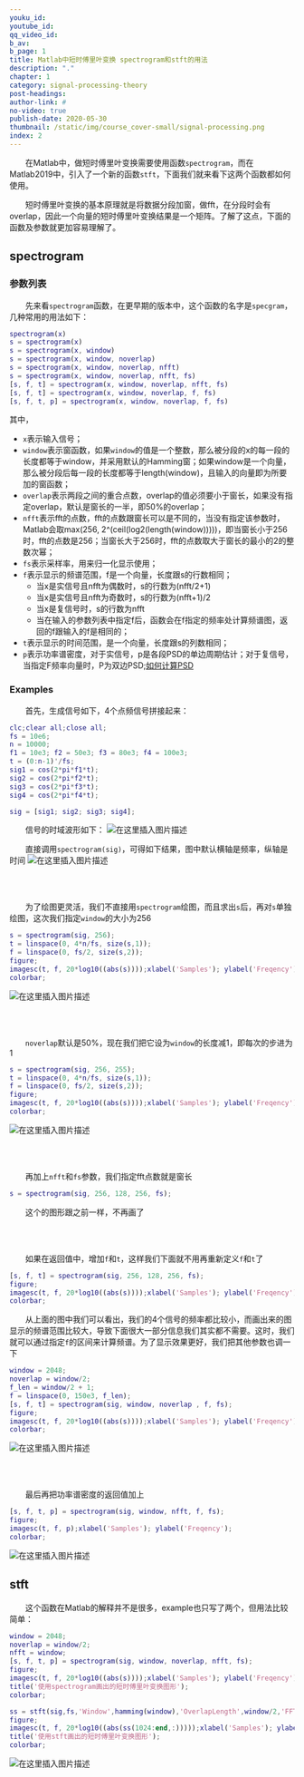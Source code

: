 ```yaml
---
youku_id: 
youtube_id: 
qq_video_id: 
b_av: 
b_page: 1
title: Matlab中短时傅里叶变换 spectrogram和stft的用法
description: "."
chapter: 1
category: signal-processing-theory
post-headings:
author-link: #
no-video: true
publish-date: 2020-05-30
thumbnail: /static/img/course_cover-small/signal-processing.png
index: 2
---
```



 
&emsp;&emsp;在Matlab中，做短时傅里叶变换需要使用函数`spectrogram`，而在Matlab2019中，引入了一个新的函数`stft`，下面我们就来看下这两个函数都如何使用。

&emsp;&emsp;短时傅里叶变换的基本原理就是将数据分段加窗，做fft，在分段时会有overlap，因此一个向量的短时傅里叶变换结果是一个矩阵。了解了这点，下面的函数及参数就更加容易理解了。

## spectrogram

### 参数列表
&emsp;&emsp;先来看`spectrogram`函数，在更早期的版本中，这个函数的名字是`specgram`，几种常用的用法如下：
```Matlab
spectrogram(x)
s = spectrogram(x)
s = spectrogram(x, window)
s = spectrogram(x, window, noverlap)
s = spectrogram(x, window, noverlap, nfft)
s = spectrogram(x, window, noverlap, nfft, fs)
[s, f, t] = spectrogram(x, window, noverlap, nfft, fs)
[s, f, t] = spectrogram(x, window, noverlap, f, fs)
[s, f, t, p] = spectrogram(x, window, noverlap, f, fs)
```
其中，
 - `x`表示输入信号；
 - `window`表示窗函数，如果`window`的值是一个整数，那么被分段的x的每一段的长度都等于window，并采用默认的Hamming窗；如果window是一个向量，那么被分段后每一段的长度都等于length(window)，且输入的向量即为所要加的窗函数；
 - `overlap`表示两段之间的重合点数，overlap的值必须要小于窗长，如果没有指定overlap，默认是窗长的一半，即50%的overlap；
 - `nfft`表示fft的点数，fft的点数跟窗长可以是不同的，当没有指定该参数时，Matlab会取max(256, 2^(ceil(log2(length(window)))))，即当窗长小于256时，fft的点数是256；当窗长大于256时，fft的点数取大于窗长的最小的2的整数次幂；
 - `fs`表示采样率，用来归一化显示使用；
 - `f`表示显示的频谱范围，f是一个向量，长度跟s的行数相同；
     - 当x是实信号且nfft为偶数时，s的行数为(nfft/2+1)
     - 当x是实信号且nfft为奇数时，s的行数为(nfft+1)/2
     - 当x是复信号时，s的行数为nfft
     - 当在输入的参数列表中指定f后，函数会在f指定的频率处计算频谱图，返回的f跟输入的f是相同的；
 - `t`表示显示的时间范围，是一个向量，长度跟s的列数相同；
 - `p`表示功率谱密度，对于实信号，p是各段PSD的单边周期估计；对于复信号，当指定F频率向量时，P为双边PSD;[如何计算PSD](https://blog.csdn.net/zhanghaijun2013/article/details/106038488)
 
### Examples
&emsp;&emsp;首先，生成信号如下，4个点频信号拼接起来：
```Matlab
clc;clear all;close all;
fs = 10e6;
n = 10000;
f1 = 10e3; f2 = 50e3; f3 = 80e3; f4 = 100e3;
t = (0:n-1)'/fs;
sig1 = cos(2*pi*f1*t);
sig2 = cos(2*pi*f2*t);
sig3 = cos(2*pi*f3*t);
sig4 = cos(2*pi*f4*t);

sig = [sig1; sig2; sig3; sig4];
```
&emsp;&emsp;信号的时域波形如下：
![在这里插入图片描述](https://img-blog.csdnimg.cn/20200525135959974.png)
<br>


&emsp;&emsp;直接调用`spectrogram(sig)`，可得如下结果，图中默认横轴是频率，纵轴是时间
![在这里插入图片描述](https://img-blog.csdnimg.cn/20200525140323914.png)

<br>
<br>

&emsp;&emsp;为了绘图更灵活，我们不直接用`spectrogram`绘图，而且求出`s`后，再对`s`单独绘图，这次我们指定`window`的大小为256

```Matlab
s = spectrogram(sig, 256);
t = linspace(0, 4*n/fs, size(s,1));
f = linspace(0, fs/2, size(s,2));
figure;
imagesc(t, f, 20*log10((abs(s))));xlabel('Samples'); ylabel('Freqency');
colorbar;
```
![在这里插入图片描述](https://img-blog.csdnimg.cn/20200525150017597.png)

<br>
<br>

&emsp;&emsp;`noverlap`默认是50%，现在我们把它设为`window`的长度减1，即每次的步进为1

```Matlab
s = spectrogram(sig, 256, 255);
t = linspace(0, 4*n/fs, size(s,1));
f = linspace(0, fs/2, size(s,2));
figure;
imagesc(t, f, 20*log10((abs(s))));xlabel('Samples'); ylabel('Freqency');
colorbar;
```

![在这里插入图片描述](https://img-blog.csdnimg.cn/20200525152631827.png)

<br>
<br>

&emsp;&emsp;再加上`nfft`和`fs`参数，我们指定fft点数就是窗长

```Matlab
s = spectrogram(sig, 256, 128, 256, fs);
```
&emsp;&emsp;这个的图形跟之前一样，不再画了

<br>
<br>

&emsp;&emsp;如果在返回值中，增加`f`和`t`，这样我们下面就不用再重新定义`f`和`t`了

```Matlab
[s, f, t] = spectrogram(sig, 256, 128, 256, fs);
figure;
imagesc(t, f, 20*log10((abs(s))));xlabel('Samples'); ylabel('Freqency');
colorbar;
```

&emsp;&emsp;从上面的图中我们可以看出，我们的4个信号的频率都比较小，而画出来的图显示的频谱范围比较大，导致下面很大一部分信息我们其实都不需要。这时，我们就可以通过指定`f`的区间来计算频谱。为了显示效果更好，我们把其他参数也调一下

```Matlab
window = 2048;
noverlap = window/2;
f_len = window/2 + 1;
f = linspace(0, 150e3, f_len);
[s, f, t] = spectrogram(sig, window, noverlap , f, fs);
figure;
imagesc(t, f, 20*log10((abs(s))));xlabel('Samples'); ylabel('Freqency');
colorbar;
```

![在这里插入图片描述](https://img-blog.csdnimg.cn/20200525155347386.png)

<br>
<br>


&emsp;&emsp;最后再把功率谱密度的返回值加上

```Matlab
[s, f, t, p] = spectrogram(sig, window, nfft, f, fs);
figure;
imagesc(t, f, p);xlabel('Samples'); ylabel('Freqency');
colorbar;
```
![在这里插入图片描述](https://img-blog.csdnimg.cn/20200525155708959.png)

## stft
&emsp;&emsp;这个函数在Matlab的解释并不是很多，example也只写了两个，但用法比较简单：
```Matlab
window = 2048;
noverlap = window/2;
nfft = window;
[s, f, t, p] = spectrogram(sig, window, noverlap, nfft, fs);
figure;
imagesc(t, f, 20*log10((abs(s))));xlabel('Samples'); ylabel('Freqency');
title('使用spectrogram画出的短时傅里叶变换图形');
colorbar;

ss = stft(sig,fs,'Window',hamming(window),'OverlapLength',window/2,'FFTLength',nfft);
figure;
imagesc(t, f, 20*log10((abs(ss(1024:end,:)))));xlabel('Samples'); ylabel('Freqency');
title('使用stft画出的短时傅里叶变换图形');
colorbar;
```

![在这里插入图片描述](https://img-blog.csdnimg.cn/20200525164924847.png)




